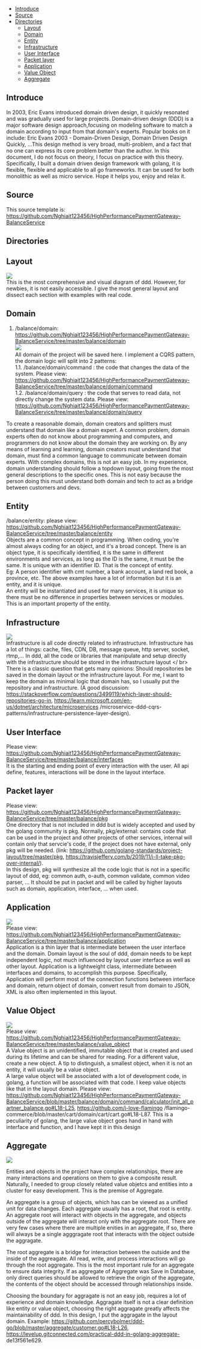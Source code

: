 - [Introduce](#Introduce)
- [Source](#Source)
- [Directories](#Directories)
  - [Layout](#Layout)
  - [Domain](#Domain)
  - [Entity](#Enity)
  - [Infrastructure](#Infrastructure)
  - [User Interface](#UserInterface)
  - [Packet layer](#PacketLayer)
  - [Application](#Application)
  - [Value Object](#ValueObject)
  - [Aggregate](#Aggregate)


    


## Introduce <a name="Introduce"></a>
In 2003, Eric Evans introduced domain driven design, it quickly resonated and was gradually used for large projects. Domain-driven design (DDD) is a major software design approach,focusing on modeling software to match a domain according to input from that domain's experts. Popular books on it include: Eric Evans 2003 - Domain-Driven Design, Domain Driven Design Quickly, ...This design method is very broad, multi-problem, and a fact that no one can express its core problem better than the author. In this document, I do not focus on theory, I focus on practice with this theory. Specifically, I built a domain driven design framework with golang, it is flexible, flexible and applicable to all go frameworks. It can be used for both monolithic as well as micro service. Hope it helps you, enjoy and relax it. </br>

## Source <a name="Source"></a>
This source template is: https://github.com/Nghiait123456/HighPerformancePaymentGateway-BalanceService </br>

## Directories <a name="Directories"></a>
## Layout <a name="Layout"></a>
![](img/layout_ddd.png) </br>
This is the most comprehensive and visual diagram of ddd. However, for newbies, it is not easily accessible. I give the most general layout and dissect each section with examples with real code. </br>

## Domain <a name="Domain"></a>
1) /balance/domain: https://github.com/Nghiait123456/HighPerformancePaymentGateway-BalanceService/tree/master/balance/domain </br>
![](img/cqrs.png) </br>
All domain of the project will be saved here. I implement a CQRS pattern, the domain logic will split into 2 patterns: </br>
1.1. /balance/domain/command : the code that changes the data of the system. Please view: https://github.com/Nghiait123456/HighPerformancePaymentGateway-BalanceService/tree/master/balance/domain/command </br>
1.2. /balance/domain/query : the code that serves to read data, not directly change the system data. Please view: https://github.com/Nghiait123456/HighPerformancePaymentGateway-BalanceService/tree/master/balance/domain/query </br>

To create a reasonable domain, domain creators and splitters must understand that domain like a domain expert. A common problem, domain experts often do not know about programming and computers, and programmers do not know about the domain they are working on. By any means of learning and learning, domain creators must understand that domain, must find a common language to communicate between domain experts. With complex domains, this is not an easy job. In my experience, domain understanding should follow a topdown layout, going from the most general descriptions to the specific ones. This is not easy because the person doing this must understand both domain and tech to act as a bridge between customers and devs. </br>

## Entity <a name="Enity"></a>
/balance/entity: please view: https://github.com/Nghiait123456/HighPerformancePaymentGateway-BalanceService/tree/master/balance/entity </br>
Objects are a common concept in programming. When coding, you're almost always coding for an object, and it's a broad concept. There is an object type, it is specifically identified, it is the same in different environments and services, as long as the ID is the same, it must be the same. It is unique with an identifier ID. That is the concept of entity. </br>
Eg: A person identifier with cmt number, a bank account, a land red book, a province, etc. The above examples have a lot of information but it is an entity, and it is unique. </br>
An entity will be instantiated and used for many services, it is unique so there must be no difference in properties between services or modules. This is an important property of the entity. </br>


## Infrastructure <a name="Infrastructure"></a>
![](img/infra.png) </br>
Infrastructure is all code directly related to infrastructure. Infrastructure has a lot of things: cache, files, CDN, DB, message queue, http server, socket, rtmp,... In ddd, all the code or libraries that manipulate and setup directly with the infrastructure should be stored in the infrastructure layout </ br>
There is a classic question that gets many opinions: Should repositories be saved in the domain layout or the infrastructure layout. For me, I want to keep the domain as minimal logic that domain has, so I usually put the repository and infrastructure. (A good discussion: https://stackoverflow.com/questions/3499119/which-layer-should-repositories-go-in, https://learn.microsoft.com/en-us/dotnet/architecture/microservices /microservice-ddd-cqrs-patterns/infrastructure-persistence-layer-design). <br>


## User Interface <a name="UserInterface"></a>
Please view: https://github.com/Nghiait123456/HighPerformancePaymentGateway-BalanceService/tree/master/balance/interfaces </br>
It is the starting and ending point of every interaction with the user. All api define, features, interactions will be done in the layout interface. </br>


## Packet layer <a name="PacketLayer"></a>
Please view: https://github.com/Nghiait123456/HighPerformancePaymentGateway-BalanceService/tree/master/balance/pkg </br>
One directory that is not included in ddd but is widely accepted and used by the golang community is pkg. Normally, pkg/external: contains code that can be used in the project and other projects of other services, internal will contain only that servcie's code, if the project does not have external, only pkg will be needed. (link: https://github.com/golang-standards/project-layout/tree/master/pkg, https://travisjeffery.com/b/2019/11/i-ll-take-pkg-over-internal/). </br>
In this design, pkg will synthesize all the code logic that is not in a specific layout of ddd, eg: common auth, o-auth, common validate, common video parser, ... It should be put in packet and will be called by higher layouts such as domain, application, interface, ... when used. </br>


## Application <a name="Application"></a>
![](img/application.png) </br>
Please view: https://github.com/Nghiait123456/HighPerformancePaymentGateway-BalanceService/tree/master/balance/application </br>
Application is a thin layer that is intermediate between the user interface and the domain. Domain layout is the soul of ddd, domain needs to be kept independent logic, not much influenced by layout user interface as well as other layout. Application is a lightweight class, intermediate between interfaces and domains, to accomplish this purpose. Specifically, Application will perform most of the connection functions between interface and domain, return object of domain, convert result from domain to JSON, XML is also often implemented in this layout. </br>


## Value Object <a name="ValueObject"></a>
![](img/value_object.png) </br>
Please view: https://github.com/Nghiait123456/HighPerformancePaymentGateway-BalanceService/tree/master/balance/value_object </br>
A Value object is an unidentified, immutable object that is created and used during its lifetime and can be shared for reading. For a different value, create a new object. A tip to distinguish, a smallest object, when it is not an entity, it will usually be a value object. </br>
A large value object will be associated with a lot of development code, in golang, a function will be associated with that code. I keep value objects like that in the layout domain. Please view: https://github.com/Nghiait123456/HighPerformancePaymentGateway-BalanceService/blob/master/balance/domain/command/calculator/init_all_partner_balance.go#L18-L25, https://github.com/i-love-flamingo /flamingo-commerce/blob/master/cart/domain/cart/cart.go#L18-L87. This is a peculiarity of golang, the large value object goes hand in hand with interface and function, and I have kept it in this design </br>

## Aggregate <a name="Aggregate"></a>
![](img/aggregate.png) </br>

Entities and objects in the project have complex relationships, there are many interactions and operations on them to give a composite result. Naturally, I needed to group closely related value objetcs and entities into a cluster for easy development. This is the premise of Aggregate. </br>

An aggregate is a group of objects, which has can be viewed as a unified unit for data changes. Each aggregate usually has a root, that root is entity. An aggregate root will interact with objects in the aggregate, and objects outside of the aggregate will interact only with the aggregate root. There are very few cases where there are multiple enities in an aggregate, if so, there will always be a single agggragate root that interacts with the object outside the aggragate. </br>


The root aggregate is a bridge for interaction between the outside and the inside of the aggreagate. All read, write, and process interactions will go through the root aggregate. This is the most important rule for an aggregate to ensure data integrity. If as aggregate of Aggregate was Save in Database, only direct queries should be allowed to retrieve the origin of the aggregate, the contents of the object should be accessed through relationships inside. </br>

Choosing the boundary for aggragate is not an easy job, requires a lot of experience and domain knowledge. Aggragate itself is not a clear definition like entity or value object, choosing the right aggragate greatly affects the maintainability of ddd. In this design, I put the aggragate in the layout domain. Example: https://github.com/percybolmer/ddd-go/blob/master/aggregate/customer.go#L18-L26, https://levelup.gitconnected.com/practical-ddd-in-golang-aggregate- de13f561e629. <br>

